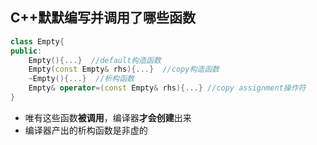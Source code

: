 ## C++默默编写并调用了哪些函数
```C++
class Empty{
public:
    Empty(){...}  //default构造函数
    Empty(const Empty& rhs){...}  //copy构造函数
    ~Empty(){...}  //析构函数
    Empty& operator=(const Empty& rhs){...} //copy assignment操作符
}
```
- 唯有这些函数**被调用**，编译器**才会创建**出来
- 编译器产出的析构函数是非虚的